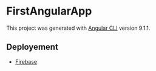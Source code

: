 # FirstAngularApp

This project was generated with [Angular CLI](https://github.com/angular/angular-cli) version 9.1.1.

## Deployement 

* [Firebase](https://fisrt-angular-app.firebaseapp.com/)
